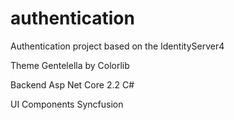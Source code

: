 # authentication
Authentication project based on the IdentityServer4


Theme
Gentelella by Colorlib

Backend
Asp Net Core 2.2
C#

UI Components
Syncfusion
